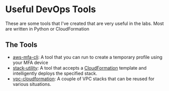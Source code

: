 # Useful DevOps Tools

These are some tools that I've created that are very useful in the labs. Most are written in Python or CloudFormation

## The Tools

- [aws-mfa-cli](aws-mfa-cli/README.md): A tool that you can run to create a temporary profile using your MFA device
- [stack-utility](stack-deploy/README.md): A tool that accepts a [CloudFormation](https://docs.aws.amazon.com/cloudformation/index.html) template and intelligently deploys the specified stack.
- [vpc-cloudformation](vpc-cloudformation/README.md): A couple of VPC stacks that can be reused for various situations.
